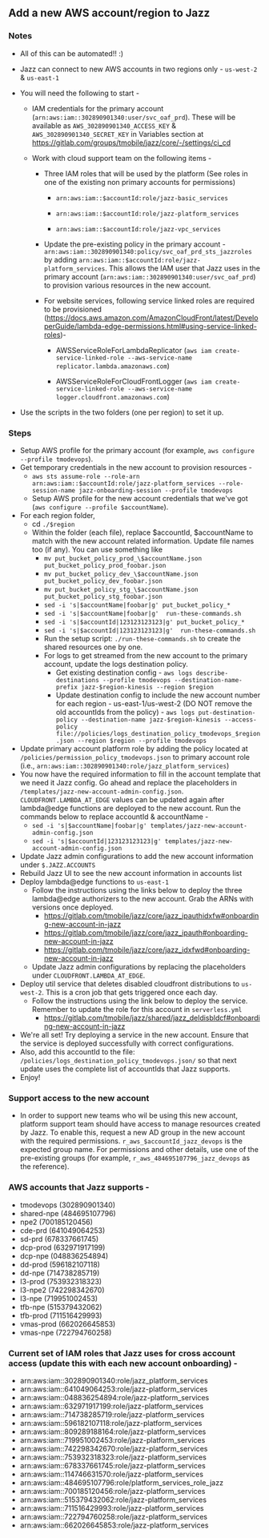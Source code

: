 ## Add a new AWS account/region to Jazz

### Notes

- All of this can be automated!! :)

- Jazz can connect to new AWS accounts in two regions only - `us-west-2` & `us-east-1`

- You will need the following to start -
  
  - IAM credentials for the primary account (`arn:aws:iam::302890901340:user/svc_oaf_prd`). These will be available as `AWS_302890901340_ACCESS_KEY` & `AWS_302890901340_SECRET_KEY` in Variables section at https://gitlab.com/groups/tmobile/jazz/core/-/settings/ci_cd

  - Work with cloud support team on the following items - 
    
    - Three IAM roles that will be used by the platform (See roles in one of the existing non primary accounts for permissions)

      - `arn:aws:iam::$accountId:role/jazz-basic_services`

      - `arn:aws:iam::$accountId:role/jazz-platform_services`

      - `arn:aws:iam::$accountId:role/jazz-vpc_services`
    
    - Update the pre-existing policy in the primary account - `arn:aws:iam::302890901340:policy/svc_oaf_prd_sts_jazzroles` by adding `arn:aws:iam::$accountId:role/jazz-platform_services`. This allows the IAM user that Jazz uses in the primary account (`arn:aws:iam::302890901340:user/svc_oaf_prd`) to provision various resources in the new account.

    - For website services, following service linked roles are required to be provisioned (https://docs.aws.amazon.com/AmazonCloudFront/latest/DeveloperGuide/lambda-edge-permissions.html#using-service-linked-roles)- 
       
       - AWSServiceRoleForLambdaReplicator (`aws iam create-service-linked-role --aws-service-name replicator.lambda.amazonaws.com`)

       - AWSServiceRoleForCloudFrontLogger (`aws iam create-service-linked-role --aws-service-name logger.cloudfront.amazonaws.com`)

- Use the scripts in the two folders (one per region) to set it up.

### Steps

- Setup AWS profile for the primary account (for example, `aws configure --profile tmodevops`).
- Get temporary credentials in the new account to provision resources -
  - `aws sts assume-role --role-arn arn:aws:iam::$accountId:role/jazz-platform_services --role-session-name jazz-onboarding-session --profile tmodevops`
  - Setup AWS profile for the new account credentials that we've got (`aws configure --profile $accountName`).
- For each region folder,
  - cd `./$region`
  - Within the folder (each file), replace $accountId, $accountName to match with the new account related information. Update file names too (if any). You can use something like
    - `mv put_bucket_policy_prod_\$accountName.json put_bucket_policy_prod_foobar.json`
    - `mv put_bucket_policy_dev_\$accountName.json put_bucket_policy_dev_foobar.json`
    - `mv put_bucket_policy_stg_\$accountName.json put_bucket_policy_stg_foobar.json`
    - `sed -i 's|$accountName|foobar|g' put_bucket_policy_*`
    - `sed -i 's|$accountName|foobar|g'  run-these-commands.sh`
    - `sed -i 's|$accountId|123123123123|g' put_bucket_policy_*`
    - `sed -i 's|$accountId|123123123123|g'  run-these-commands.sh`
    - Run the setup script: `./run-these-commands.sh` to create the shared resources one by one.
    - For logs to get streamed from the new account to the primary account, update the logs destination policy.
      - Get existing destination config - `aws logs describe-destinations --profile tmodevops --destination-name-prefix jazz-$region-kinesis --region $region`
      - Update destination config to include the new account number for each region - us-east-1/us-west-2 (DO NOT remove the old accountIds from the policy) - `aws logs put-destination-policy --destination-name jazz-$region-kinesis --access-policy file://policies/logs_destination_policy_tmodevops_$region.json --region $region --profile tmodevops`
- Update primary account platform role by adding the policy located at `/policies/permission_policy_tmodevops.json` to primary account role (i.e., `arn:aws:iam::302890901340:role/jazz_platform_services`)
- You now have the required information to fill in the account template that we need it Jazz config. Go ahead and replace the placeholders in `/templates/jazz-new-account-admin-config.json`. `CLOUDFRONT.LAMBDA_AT_EDGE` values can be updated again after lambda@edge functions are deployed to the new account. Run the commands below to replace accountId & accountName - 
  - `sed -i 's|$accountName|foobar|g' templates/jazz-new-account-admin-config.json`
  - `sed -i 's|$accountId|123123123123|g' templates/jazz-new-account-admin-config.json`
- Update Jazz admin configurations to add the new account information under `$.JAZZ.ACCOUNTS`
- Rebuild Jazz UI to see the new account information in accounts list
- Deploy lambda@edge functions to `us-east-1`
  - Follow the instructions using the links below to deploy the three lambda@edge authorizers to the new account. Grab the ARNs with versions once deployed.
    - https://gitlab.com/tmobile/jazz/core/jazz_ipauthidxfw#onboarding-new-account-in-jazz
    - https://gitlab.com/tmobile/jazz/core/jazz_ipauth#onboarding-new-account-in-jazz
    - https://gitlab.com/tmobile/jazz/core/jazz_idxfwd#onboarding-new-account-in-jazz
  - Update Jazz admin configurations by replacing the placeholders under `CLOUDFRONT.LAMBDA_AT_EDGE`.
- Deploy util service that deletes disabled cloudfront distributions to `us-west-2`. This is a cron job that gets triggered once each day.
  - Follow the instructions using the link below to deploy the service. Remember to update the role for this account in `serverless.yml`
    - https://gitlab.com/tmobile/jazz/shared/jazz_deldisbldcf#onboarding-new-account-in-jazz
- We're all set! Try deploying a service in the new account. Ensure that the service is deployed successfully with correct configurations.
- Also, add this accountId to the file: `/policies/logs_destination_policy_tmodevops.json/` so that next update uses the complete list of accountIds that Jazz supports.
- Enjoy!

### Support access to the new account
 - In order to support new teams who wil be using this new account, platform support team should have access to manage resources created by Jazz. To enable this, request a new AD group in the new account with the required permissions. `r_aws_$accountId_jazz_devops` is the expected group name. For permissions and other details, use one of the pre-existing groups (for example, `r_aws_484695107796_jazz_devops` as the reference). 

### AWS accounts that Jazz supports - 

- tmodevops (302890901340)
- shared-npe (484695107796)
- npe2 (700185120456)
- cde-prd (641049064253)
- sd-prd (678337661745)
- dcp-prod (632971917199)
- dcp-npe (048836254894)
- dd-prod (596182107118)
- dd-npe (714738285719)
- l3-prod (753932318323)
- l3-npe2 (742298342670)
- l3-npe (719951002453)
- tfb-npe (515379432062)
- tfb-prod (711516429993)
- vmas-prod (662026645853)
- vmas-npe (722794760258)


### Current set of IAM roles that Jazz uses for cross account access (update this with each new account onboarding) - 

- arn:aws:iam::302890901340:role/jazz_platform_services
- arn:aws:iam::641049064253:role/jazz-platform_services
- arn:aws:iam::048836254894:role/jazz-platform_services
- arn:aws:iam::632971917199:role/jazz-platform_services
- arn:aws:iam::714738285719:role/jazz-platform_services
- arn:aws:iam::596182107118:role/jazz-platform_services
- arn:aws:iam::809289188164:role/jazz-platform_services
- arn:aws:iam::719951002453:role/jazz-platform_services
- arn:aws:iam::742298342670:role/jazz-platform_services
- arn:aws:iam::753932318323:role/jazz-platform_services
- arn:aws:iam::678337661745:role/jazz-platform_services
- arn:aws:iam::114746631570:role/jazz-platform_services
- arn:aws:iam::484695107796:role/platform_services_role_jazz
- arn:aws:iam::700185120456:role/jazz-platform_services
- arn:aws:iam::515379432062:role/jazz-platform_services
- arn:aws:iam::711516429993:role/jazz-platform_services
- arn:aws:iam::722794760258:role/jazz-platform_services
- arn:aws:iam::662026645853:role/jazz-platform_services
